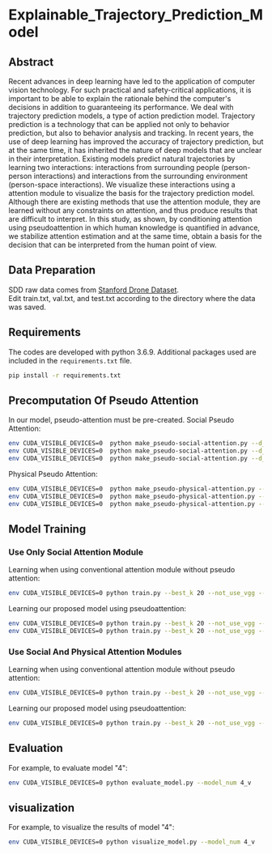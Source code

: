 # Explainable_Trajectory_Prediction_Model

## Abstract
Recent advances in deep learning have led to the application of computer vision technology. For such practical and safety-critical applications, it is important to be able to explain the rationale behind the computer's decisions in addition to guaranteeing its performance. We deal with trajectory prediction models, a type of action prediction model. Trajectory prediction is a technology that can be applied not only to behavior prediction, but also to behavior analysis and tracking. In recent years, the use of deep learning has improved the accuracy of trajectory prediction, but at the same time, it has inherited the nature of deep models that are unclear in their interpretation. Existing models predict natural trajectories by learning two interactions: interactions from surrounding people (person-person interactions) and interactions from the surrounding environment (person-space interactions). We visualize these interactions using a attention module to visualize the basis for the trajectory prediction model. Although there are existing methods that use the attention module, they are learned without any constraints on attention, and thus produce results that are difficult to interpret. In this study, as shown, by conditioning attention using pseudoattention in which human knowledge is quantified in advance, we stabilize attention estimation and at the same time, obtain a basis for the decision that can be interpreted from the human point of view.

## Data Preparation
SDD raw data comes from [Stanford Drone Dataset](https://cvgl.stanford.edu/projects/uav_data/).<br>
Edit train.txt, val.txt, and test.txt according to the directory where the data was saved.

## Requirements
The codes are developed with python 3.6.9.
Additional packages used are included in the `requirements.txt` file.

```bash
pip install -r requirements.txt
```

## Precomputation Of Pseudo Attention
In our model, pseudo-attention must be pre-created.
Social Pseudo Attention:
```bash
env CUDA_VISIBLE_DEVICES=0  python make_pseudo-social-attention.py --d_type train --save
env CUDA_VISIBLE_DEVICES=0  python make_pseudo-social-attention.py --d_type test --save
env CUDA_VISIBLE_DEVICES=0  python make_pseudo-social-attention.py --d_type val --save
```
Physical Pseudo Attention:
```bash
env CUDA_VISIBLE_DEVICES=0  python make_pseudo-physical-attention.py --d_type train --save
env CUDA_VISIBLE_DEVICES=0  python make_pseudo-physical-attention.py --d_type test --save
env CUDA_VISIBLE_DEVICES=0  python make_pseudo-physical-attention.py --d_type val --save
```

## Model Training

### Use Only Social Attention Module

Learning when using conventional attention module without pseudo attention:
```bash
env CUDA_VISIBLE_DEVICES=0 python train.py --best_k 20 --not_use_vgg --num_epochs 300 --ge_type traj_rel --gd_type traj_rel --batch_size 32 --l2_loss_type traj_rel --g_learning_rate 0.005 --d_learning_rate 0.005 --checkpoint_num 0 --encoder_h_dim_g 32 --physical_attention_dim 0 --social_attention_type self_attention --social_attention_dim 32  --decoder_h_dim 32 --social_pos_embed --noise_dim 8 --concat_state
```
Learning our proposed model using pseudoattention:
```bash
env CUDA_VISIBLE_DEVICES=0 python train.py --best_k 20 --not_use_vgg --num_epochs 300 --ge_type traj_rel --gd_type traj_rel --batch_size 32 --l2_loss_type traj_rel --g_learning_rate 0.005 --d_learning_rate 0.005  --d_loss_type bce --checkpoint_num 1 --encoder_h_dim_g 32 --physical_attention_dim 0  --social_attention_type prior --social_attention_dim 32  --decoder_h_dim 32 --social_pos_embed  --noise_dim 8 --concat_state --so_prior_type original --social_tempreture 0.25
env CUDA_VISIBLE_DEVICES=0 python train.py --best_k 20 --not_use_vgg --num_epochs 300 --ge_type traj_rel --gd_type traj_rel --batch_size 32 --l2_loss_type traj_rel --g_learning_rate 0.005 --d_learning_rate 0.005  --d_loss_type bce --checkpoint_num 2 --encoder_h_dim_g 32 --physical_attention_dim 0  --social_attention_type prior --social_attention_dim 32  --decoder_h_dim 32 --social_pos_embed  --noise_dim 8 --concat_state --so_prior_type mul --social_tempreture 0.25
```

### Use Social And Physical Attention Modules
Learning when using conventional attention module without pseudo attention:
```bash
env CUDA_VISIBLE_DEVICES=0 python train.py --best_k 20 --not_use_vgg --num_epochs 300 --ge_type traj_rel --gd_type traj_rel --batch_size 4 --l2_loss_type traj_rel --g_learning_rate 0.005 --d_learning_rate 0.005  --d_loss_type bce --checkpoint_num 3 --encoder_h_dim_g 32 --physical_attention_dim 32  --physical_attention_type one_head_attention --social_attention_type prior --social_attention_dim 32  --decoder_h_dim 64 --social_pos_embed  --physical_pos_embed --noise_dim 8 --concat_state --social_tempreture 0.25  --so_prior_type mul 
```
Learning our proposed model using pseudoattention:
```bash
env CUDA_VISIBLE_DEVICES=0 python train.py --best_k 20 --not_use_vgg --num_epochs 300 --ge_type traj_rel --gd_type traj_rel --batch_size 4 --l2_loss_type traj_rel --g_learning_rate 0.005 --d_learning_rate 0.005  --d_loss_type bce --checkpoint_num 4 --encoder_h_dim_g 32 --physical_attention_dim 32  --physical_attention_type prior --social_attention_type prior --social_attention_dim 32  --decoder_h_dim 64 --social_pos_embed  --physical_pos_embed --noise_dim 8 --concat_state --ph_prior_type nottraj_add --social_tempreture 0.25  --so_prior_type mul
```

## Evaluation
For example, to evaluate model "4":
```bash
env CUDA_VISIBLE_DEVICES=0 python evaluate_model.py --model_num 4_v
```

## visualization
For example, to visualize the results of model "4":
```bash
env CUDA_VISIBLE_DEVICES=0 python visualize_model.py --model_num 4_v
```
